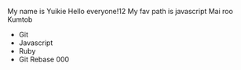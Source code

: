 My name is Yuikie
Hello everyone!12
My fav path is javascript
Mai roo Kumtob
* Git
* Javascript
* Ruby
* Git Rebase
000
